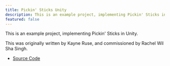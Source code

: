 ```yaml
---
title: Pickin' Sticks Unity
description: This is an example project, implementing Pickin' Sticks in Unity.
featured: false
---
```


This is an example project, implementing Pickin' Sticks in Unity.

This was originally written by Kayne Ruse, and commissioned by Rachel Wil Sha Singh.

* [Source Code](https://github.com/Ratstail91/Pickin-Sticks-Unity)